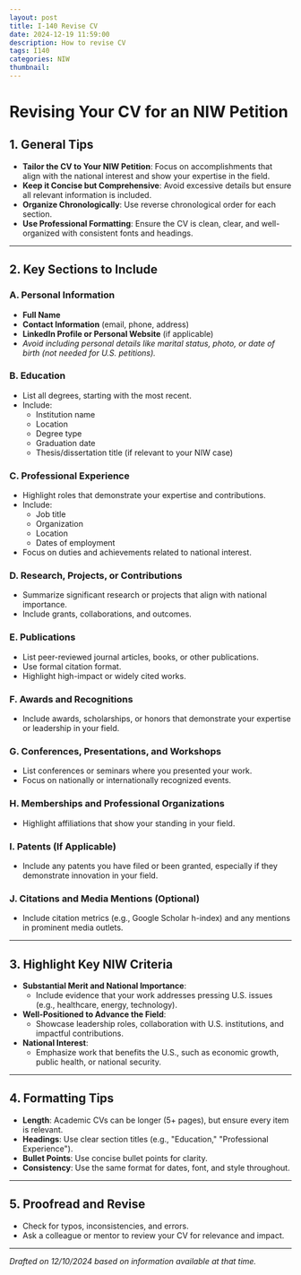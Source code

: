 ```yaml
---
layout: post
title: I-140 Revise CV
date: 2024-12-19 11:59:00
description: How to revise CV
tags: I140
categories: NIW
thumbnail:
---
```


# Revising Your CV for an NIW Petition

## 1. General Tips

- **Tailor the CV to Your NIW Petition**: Focus on accomplishments that align with the national interest and show your expertise in the field.
- **Keep it Concise but Comprehensive**: Avoid excessive details but ensure all relevant information is included.
- **Organize Chronologically**: Use reverse chronological order for each section.
- **Use Professional Formatting**: Ensure the CV is clean, clear, and well-organized with consistent fonts and headings.

---

## 2. Key Sections to Include

### A. Personal Information
- **Full Name**
- **Contact Information** (email, phone, address)
- **LinkedIn Profile or Personal Website** (if applicable)
- *Avoid including personal details like marital status, photo, or date of birth (not needed for U.S. petitions).*

### B. Education
- List all degrees, starting with the most recent.
- Include:
  - Institution name
  - Location
  - Degree type
  - Graduation date
  - Thesis/dissertation title (if relevant to your NIW case)

### C. Professional Experience
- Highlight roles that demonstrate your expertise and contributions.
- Include:
  - Job title
  - Organization
  - Location
  - Dates of employment
- Focus on duties and achievements related to national interest.

### D. Research, Projects, or Contributions
- Summarize significant research or projects that align with national importance.
- Include grants, collaborations, and outcomes.

### E. Publications
- List peer-reviewed journal articles, books, or other publications.
- Use formal citation format.
- Highlight high-impact or widely cited works.

### F. Awards and Recognitions
- Include awards, scholarships, or honors that demonstrate your expertise or leadership in your field.

### G. Conferences, Presentations, and Workshops
- List conferences or seminars where you presented your work.
- Focus on nationally or internationally recognized events.

### H. Memberships and Professional Organizations
- Highlight affiliations that show your standing in your field.

### I. Patents (If Applicable)
- Include any patents you have filed or been granted, especially if they demonstrate innovation in your field.

### J. Citations and Media Mentions (Optional)
- Include citation metrics (e.g., Google Scholar h-index) and any mentions in prominent media outlets.

---

## 3. Highlight Key NIW Criteria

- **Substantial Merit and National Importance**:
  - Include evidence that your work addresses pressing U.S. issues (e.g., healthcare, energy, technology).
- **Well-Positioned to Advance the Field**:
  - Showcase leadership roles, collaboration with U.S. institutions, and impactful contributions.
- **National Interest**:
  - Emphasize work that benefits the U.S., such as economic growth, public health, or national security.

---

## 4. Formatting Tips

- **Length**: Academic CVs can be longer (5+ pages), but ensure every item is relevant.
- **Headings**: Use clear section titles (e.g., "Education," "Professional Experience").
- **Bullet Points**: Use concise bullet points for clarity.
- **Consistency**: Use the same format for dates, font, and style throughout.

---

## 5. Proofread and Revise

- Check for typos, inconsistencies, and errors.
- Ask a colleague or mentor to review your CV for relevance and impact.

---

*Drafted on 12/10/2024 based on information available at that time.*
